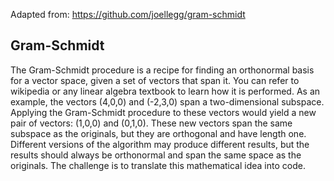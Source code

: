 Adapted from: https://github.com/joellegg/gram-schmidt

## Gram-Schmidt

The Gram-Schmidt procedure is a recipe for finding an orthonormal basis for a vector space,
given a set of vectors that span it. You can refer to wikipedia or any linear algebra textbook to
learn how it is performed.
As an example, the vectors (4,0,0) and (-2,3,0) span a two-dimensional subspace. Applying the
Gram-Schmidt procedure to these vectors would yield a new pair of vectors: (1,0,0) and (0,1,0).
These new vectors span the same subspace as the originals, but they are orthogonal and have
length one. Different versions of the algorithm may produce different results, but the results
should always be orthonormal and span the same space as the originals.
The challenge is to translate this mathematical idea into code.
